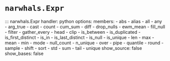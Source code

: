 # `narwhals.Expr`

::: narwhals.Expr
    handler: python
    options:
      members:
        - abs
        - alias
        - all
        - any
        - arg_true
        - cast
        - count
        - cum_sum
        - diff
        - drop_nulls
        - ewm_mean
        - fill_null
        - filter
        - gather_every
        - head
        - clip
        - is_between
        - is_duplicated
        - is_first_distinct
        - is_in
        - is_last_distinct
        - is_null
        - is_unique
        - len
        - max
        - mean
        - min
        - mode
        - null_count
        - n_unique
        - over
        - pipe
        - quantile
        - round
        - sample
        - shift
        - sort
        - std
        - sum
        - tail
        - unique
      show_source: false
      show_bases: false
